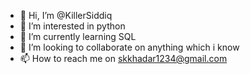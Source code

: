 - 👋 Hi, I’m @KillerSiddiq
- 👀 I’m interested in python
- 🌱 I’m currently learning SQL
- 💞️ I’m looking to collaborate on anything which i know
- 📫 How to reach me on skkhadar1234@gmail.com

<!---
KillerSiddiq/KillerSiddiq is a ✨ special ✨ repository because its `README.md` (this file) appears on your GitHub profile.
You can click the Preview link to take a look at your changes.
--->
